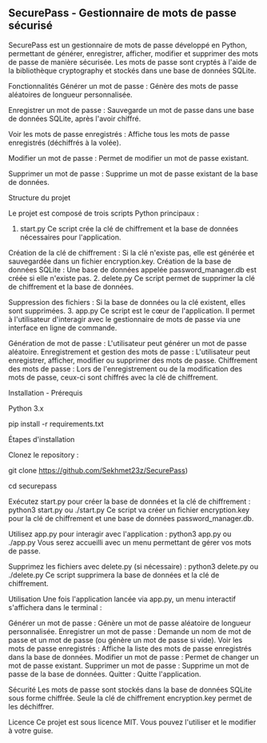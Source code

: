 ## SecurePass - Gestionnaire de mots de passe sécurisé
SecurePass est un gestionnaire de mots de passe développé en Python, permettant de générer, enregistrer, afficher, modifier et supprimer des mots de passe de manière sécurisée. Les mots de passe sont cryptés à l'aide de la bibliothèque cryptography et stockés dans une base de données SQLite.

Fonctionnalités
Générer un mot de passe : Génère des mots de passe aléatoires de longueur personnalisée.

Enregistrer un mot de passe : Sauvegarde un mot de passe dans une base de données SQLite, après l'avoir chiffré.

Voir les mots de passe enregistrés : Affiche tous les mots de passe enregistrés (déchiffrés à la volée).

Modifier un mot de passe : Permet de modifier un mot de passe existant.

Supprimer un mot de passe : Supprime un mot de passe existant de la base de données.

Structure du projet

Le projet est composé de trois scripts Python principaux :

1. start.py
Ce script crée la clé de chiffrement et la base de données nécessaires pour l'application.

Création de la clé de chiffrement : Si la clé n'existe pas, elle est générée et sauvegardée dans un fichier encryption.key.
Création de la base de données SQLite : Une base de données appelée password_manager.db est créée si elle n'existe pas.
2. delete.py
Ce script permet de supprimer la clé de chiffrement et la base de données.

Suppression des fichiers : Si la base de données ou la clé existent, elles sont supprimées.
3. app.py
Ce script est le cœur de l'application. Il permet à l'utilisateur d'interagir avec le gestionnaire de mots de passe via une interface en ligne de commande.

Génération de mot de passe : L'utilisateur peut générer un mot de passe aléatoire.
Enregistrement et gestion des mots de passe : L'utilisateur peut enregistrer, afficher, modifier ou supprimer des mots de passe.
Chiffrement des mots de passe : Lors de l'enregistrement ou de la modification des mots de passe, ceux-ci sont chiffrés avec la clé de chiffrement.

Installation - Prérequis

Python 3.x

pip install -r requirements.txt

Étapes d'installation

Clonez le repository :

git clone https://github.com/Sekhmet23z/SecurePass)

cd securepass

Exécutez start.py pour créer la base de données et la clé de chiffrement :
python3 start.py ou ./start.py
Ce script va créer un fichier encryption.key pour la clé de chiffrement et une base de données password_manager.db.

Utilisez app.py pour interagir avec l'application :
python3 app.py ou ./app.py
Vous serez accueilli avec un menu permettant de gérer vos mots de passe.

Supprimez les fichiers avec delete.py (si nécessaire) :
python3 delete.py ou ./delete.py
Ce script supprimera la base de données et la clé de chiffrement.

Utilisation
Une fois l'application lancée via app.py, un menu interactif s'affichera dans le terminal :

Générer un mot de passe : Génère un mot de passe aléatoire de longueur personnalisée.
Enregistrer un mot de passe : Demande un nom de mot de passe et un mot de passe (ou génère un mot de passe si vide).
Voir les mots de passe enregistrés : Affiche la liste des mots de passe enregistrés dans la base de données.
Modifier un mot de passe : Permet de changer un mot de passe existant.
Supprimer un mot de passe : Supprime un mot de passe de la base de données.
Quitter : Quitte l'application.

Sécurité
Les mots de passe sont stockés dans la base de données SQLite sous forme chiffrée.
Seule la clé de chiffrement encryption.key permet de les déchiffrer.

Licence
Ce projet est sous licence MIT. Vous pouvez l'utiliser et le modifier à votre guise.
